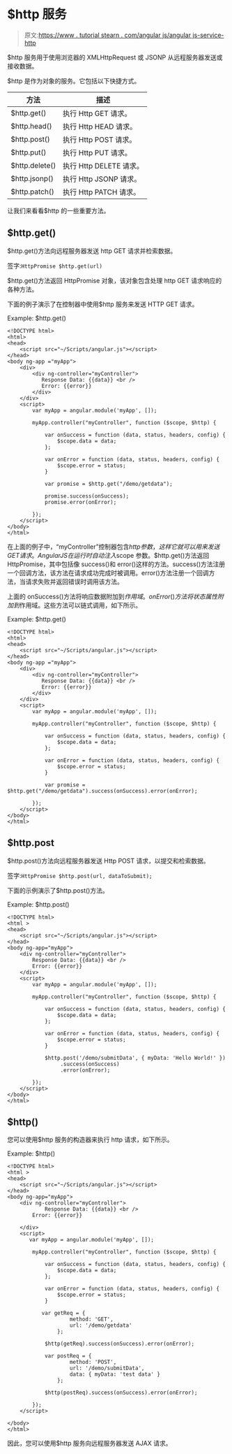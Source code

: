# $http 服务

> 原文:[https://www . tutorial stearn . com/angular js/angular js-service-http](https://www.tutorialsteacher.com/angularjs/angularjs-service-http)

$http 服务用于使用浏览器的 XMLHttpRequest 或 JSONP 从远程服务器发送或接收数据。

$http 是作为对象的服务。它包括以下快捷方式。

| 方法 | 描述 |
| --- | --- |
| $http.get() | 执行 Http GET 请求。 |
| $http.head() | 执行 Http HEAD 请求。 |
| $http.post() | 执行 Http POST 请求。 |
| $http.put() | 执行 Http PUT 请求。 |
| $http.delete() | 执行 Http DELETE 请求。 |
| $http.jsonp() | 执行 Http JSONP 请求。 |
| $http.patch() | 执行 Http PATCH 请求。 |

让我们来看看$http 的一些重要方法。

## $http.get()

$http.get()方法向远程服务器发送 http GET 请求并检索数据。

签字:`HttpPromise $http.get(url)`

$http.get()方法返回 HttpPromise 对象，该对象包含处理 http GET 请求响应的各种方法。

下面的例子演示了在控制器中使用$http 服务来发送 HTTP GET 请求。

Example: $http.get()

```
<!DOCTYPE html>
<html>
<head>
    <script src="~/Scripts/angular.js"></script>
</head>
<body ng-app ="myApp">
    <div>
        <div ng-controller="myController">
           Response Data: {{data}} <br />
           Error: {{error}}
        </div>
    </div>
    <script>
        var myApp = angular.module('myApp', []);

        myApp.controller("myController", function ($scope, $http) {

            var onSuccess = function (data, status, headers, config) {
                $scope.data = data;
            };

            var onError = function (data, status, headers, config) {
                $scope.error = status;
            }

            var promise = $http.get("/demo/getdata");

            promise.success(onSuccess);
            promise.error(onError);

        });
    </script>
</body>
</html> 
```

在上面的例子中，“myController”控制器包含$http 参数，这样它就可以用来发送 GET 请求。AngularJS 在运行时自动注入$scope 参数。$http.get()方法返回 HttpPromise，其中包括像 success()和 error()这样的方法。success()方法注册一个回调方法，该方法在请求成功完成时被调用。error()方法注册一个回调方法，当请求失败并返回错误时调用该方法。

上面的 onSuccess()方法将响应数据附加到$作用域。onError()方法将状态属性附加到$作用域。这些方法可以链式调用，如下所示。

Example: $http.get()

```
<!DOCTYPE html>
<html>
<head>
    <script src="~/Scripts/angular.js"></script>
</head>
<body ng-app ="myApp">
    <div>
        <div ng-controller="myController">
           Response Data: {{data}} <br />
           Error: {{error}}
        </div>
    </div>
    <script>
        var myApp = angular.module('myApp', []);

        myApp.controller("myController", function ($scope, $http) {

            var onSuccess = function (data, status, headers, config) {
                $scope.data = data;
            };

            var onError = function (data, status, headers, config) {
                $scope.error = status;
            }

            var promise = $http.get("/demo/getdata").success(onSuccess).error(onError);

        });
    </script>
</body>
</html>
```

## $http.post

$http.post()方法向远程服务器发送 Http POST 请求，以提交和检索数据。

签字:`HttpPromise $http.post(url, dataToSubmit);`

下面的示例演示了$http.post()方法。

Example: $http.post()

```
<!DOCTYPE html>
<html >
<head>
    <script src="~/Scripts/angular.js"></script>
</head>
<body ng-app="myApp">
    <div ng-controller="myController">
        Response Data: {{data}} <br />
        Error: {{error}}
    </div>
    <script>
        var myApp = angular.module('myApp', []);

        myApp.controller("myController", function ($scope, $http) {

            var onSuccess = function (data, status, headers, config) {
                $scope.data = data;
            };

            var onError = function (data, status, headers, config) {
                $scope.error = status;
            }

            $http.post('/demo/submitData', { myData: 'Hello World!' })
                 .success(onSuccess)
                 .error(onError);

        });
    </script>
</body>
</html>
```

## $http()

您可以使用$http 服务的构造器来执行 http 请求，如下所示。

Example: $http()

```
<!DOCTYPE html>
<html >
<head>
    <script src="~/Scripts/angular.js"></script>
</head>
<body ng-app="myApp">
    <div ng-controller="myController">
            Response Data: {{data}} <br />
        Error: {{error}}

    </div>
    <script>
       var myApp = angular.module('myApp', []);

        myApp.controller("myController", function ($scope, $http) {

            var onSuccess = function (data, status, headers, config) {
                $scope.data = data;
            };

            var onError = function (data, status, headers, config) {
                $scope.error = status;
            }

           var getReq = {
                    method: 'GET',
                    url: '/demo/getdata'
                };

            $http(getReq).success(onSuccess).error(onError);

            var postReq = {
                    method: 'POST',
                    url: '/demo/submitData',
                    data: { myData: 'test data' }
                };

            $http(postReq).success(onSuccess).error(onError);

        });
    </script>

</body>
</html>
```

因此，您可以使用$http 服务向远程服务器发送 AJAX 请求。